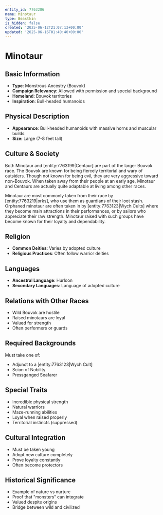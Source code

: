 ```yaml
---
entity_id: 7763206
name: Minotaur
type: Beastkin
is_hidden: false
created: '2025-06-12T21:07:13+00:00'
updated: '2025-06-16T01:40:40+00:00'
---
```


# Minotaur

## Basic Information

- **Type**: Monstrous Ancestry (Bouvok)
- **Campaign Relevancy**: Allowed with permission and special background
- **Homeland**: Bouvok territories
- **Inspiration**: Bull-headed humanoids

## Physical Description

- **Appearance**: Bull-headed humanoids with massive horns and muscular builds
- **Size**: Large (7-8 feet tall)

## Culture & Society

Both Minotaur and [entity:7763199|Centaur] are part of the larger Bouvok race. The Bouvok are known for being fiercely territorial and wary of outsiders. Though not known for being evil, they are very aggressive toward non-Bouvok. When taken away from their people at an early age, Minotaur and Centaurs are actually quite adaptable at living among other races.

Minotaur are most commonly taken from their race by [entity:7763219|orks], who use them as guardians of their loot stash. Orphaned minotaur are often taken in by [entity:7763123|Wych Cults] where they become main attractions in their performances, or by sailors who appreciate their raw strength. Minotaur raised with such groups have become known for their loyalty and dependability.

## Religion

- **Common Deities**: Varies by adopted culture
- **Religious Practices**: Often follow warrior deities

## Languages

- **Ancestral Language**: Hurloon
- **Secondary Languages**: Language of adopted culture

## Relations with Other Races

- Wild Bouvok are hostile
- Raised minotaurs are loyal
- Valued for strength
- Often performers or guards

## Required Backgrounds

Must take one of:

- Adjunct to a [entity:7763123|Wych Cult]
- Scion of Nobility
- Pressganged Seafarer

## Special Traits

- Incredible physical strength
- Natural warriors
- Maze-running abilities
- Loyal when raised properly
- Territorial instincts (suppressed)

## Cultural Integration

- Must be taken young
- Adopt new culture completely
- Prove loyalty constantly
- Often become protectors

## Historical Significance

- Example of nature vs nurture
- Proof that "monsters" can integrate
- Valued despite origins
- Bridge between wild and civilized